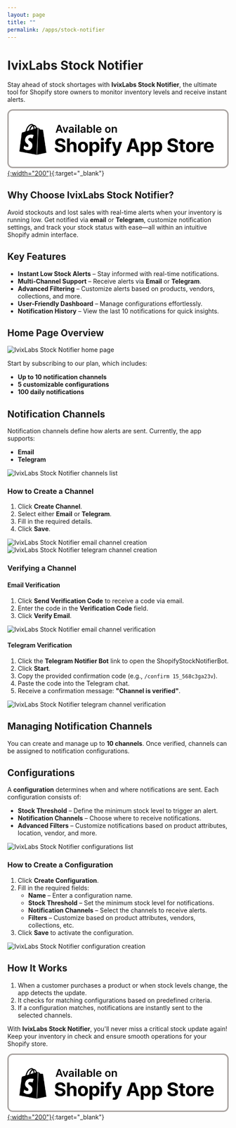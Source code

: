 ```yaml
---
layout: page
title: "" 
permalink: /apps/stock-notifier
---
```


# IvixLabs Stock Notifier

Stay ahead of stock shortages with **IvixLabs Stock Notifier**, the ultimate tool for Shopify store owners to monitor inventory levels and receive instant alerts.

[![Install IvixLabs Stock Notifier](/static/images/shopify/badge-shopify-app-store-light.png){:width="200"}](https://apps.shopify.com/stock-notifier-4){:target="_blank"}


## Why Choose IvixLabs Stock Notifier?

Avoid stockouts and lost sales with real-time alerts when your inventory is running low. Get notified via **email** or **Telegram**, customize notification settings, and track your stock status with ease—all within an intuitive Shopify admin interface.

## Key Features

- **Instant Low Stock Alerts** – Stay informed with real-time notifications.
- **Multi-Channel Support** – Receive alerts via **Email** or **Telegram**.
- **Advanced Filtering** – Customize alerts based on products, vendors, collections, and more.
- **User-Friendly Dashboard** – Manage configurations effortlessly.
- **Notification History** – View the last 10 notifications for quick insights.

## Home Page Overview

![IvixLabs Stock Notifier home page](/static/images/stock-notifier/home-page.png)

Start by subscribing to our plan, which includes:

- **Up to 10 notification channels**
- **5 customizable configurations**
- **100 daily notifications**

## Notification Channels

Notification channels define how alerts are sent. Currently, the app supports:

- **Email**
- **Telegram**

![IvixLabs Stock Notifier channels list](/static/images/stock-notifier/channels-list.png)

### How to Create a Channel

1. Click **Create Channel**.
2. Select either **Email** or **Telegram**.
3. Fill in the required details.
4. Click **Save**.

![IvixLabs Stock Notifier email channel creation](/static/images/stock-notifier/email-channel-creation.png)
![IvixLabs Stock Notifier telegram channel creation](/static/images/stock-notifier/telegram-channel-creation.png)

### Verifying a Channel

#### Email Verification
1. Click **Send Verification Code** to receive a code via email.
2. Enter the code in the **Verification Code** field.
3. Click **Verify Email**.

![IvixLabs Stock Notifier email channel verification](/static/images/stock-notifier/email-channel-verification.png)

#### Telegram Verification
1. Click the **Telegram Notifier Bot** link to open the ShopifyStockNotifierBot.
2. Click **Start**.
3. Copy the provided confirmation code (e.g., `/confirm 15_568c3ga23v`).
4. Paste the code into the Telegram chat.
5. Receive a confirmation message: **"Channel is verified"**.

![IvixLabs Stock Notifier telegram channel verification](/static/images/stock-notifier/telegram-channel-verification.png)

## Managing Notification Channels

You can create and manage up to **10 channels**. Once verified, channels can be assigned to notification configurations.

## Configurations

A **configuration** determines when and where notifications are sent. Each configuration consists of:

- **Stock Threshold** – Define the minimum stock level to trigger an alert.
- **Notification Channels** – Choose where to receive notifications.
- **Advanced Filters** – Customize notifications based on product attributes, location, vendor, and more.

![IvixLabs Stock Notifier configurations list](/static/images/stock-notifier/configurations-list.png)

### How to Create a Configuration

1. Click **Create Configuration**.
2. Fill in the required fields:
    - **Name** – Enter a configuration name.
    - **Stock Threshold** – Set the minimum stock level for notifications.
    - **Notification Channels** – Select the channels to receive alerts.
    - **Filters** – Customize based on product attributes, vendors, collections, etc.
3. Click **Save** to activate the configuration.

![IvixLabs Stock Notifier configuration creation](/static/images/stock-notifier/configuration-creation.png)

## How It Works

1. When a customer purchases a product or when stock levels change, the app detects the update.
2. It checks for matching configurations based on predefined criteria.
3. If a configuration matches, notifications are instantly sent to the selected channels.

With **IvixLabs Stock Notifier**, you'll never miss a critical stock update again! Keep your inventory in check and ensure smooth operations for your Shopify store.

[![Install IvixLabs Stock Notifier](/static/images/shopify/badge-shopify-app-store-light.png){:width="200"}](https://apps.shopify.com/stock-notifier-4){:target="_blank"}

